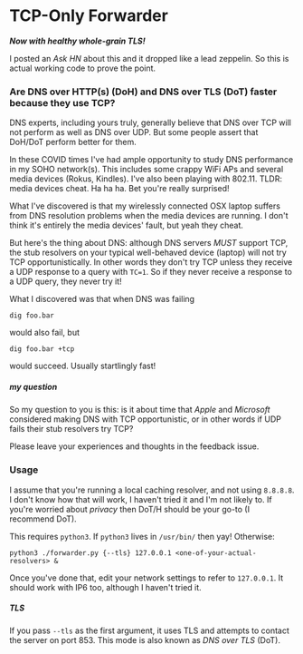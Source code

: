 # TCP-Only Forwarder

___Now with healthy whole-grain TLS!___

I posted an _Ask HN_ about this and it dropped like a lead zeppelin. So this is actual working code to prove the point.

### Are DNS over HTTP(s) (DoH) and DNS over TLS (DoT) faster because they use TCP?

DNS experts, including yours truly, generally believe that DNS over TCP will not perform as well as DNS over UDP.
But some people assert that DoH/DoT perform better for them.

In these COVID times I've had ample opportunity to study DNS performance in my SOHO network(s). This includes some
crappy WiFi APs and several media devices (Rokus, Kindles). I've also been playing with 802.11. TLDR: media devices cheat.
Ha ha ha. Bet you're really surprised!

What I've discovered is that my wirelessly connected OSX laptop suffers from DNS resolution problems when the media devices
are running. I don't think it's entirely the media devices' fault, but yeah they cheat.

But here's the thing about DNS: although DNS servers _MUST_ support TCP, the stub resolvers on your typical well-behaved
device (laptop) will not try TCP opportunistically. In other words they don't try TCP unless they receive a UDP response
to a query with `TC=1`. So if they never receive a response to a UDP query, they never try it!

What I discovered was that when DNS was failing

    dig foo.bar

would also fail, but

    dig foo.bar +tcp

would succeed. Usually startlingly fast!

##### my question

So my question to you is this: is it about time that _Apple_ and _Microsoft_ considered making DNS with TCP opportunistic, or
in other words if UDP fails their stub resolvers try TCP?

Please leave your experiences and thoughts in the feedback issue.

### Usage

I assume that you're running a local caching resolver, and not using `8.8.8.8`. I don't know how that will work, I haven't
tried it and I'm not likely to. If you're worried about _privacy_ then DoT/H should be your go-to (I recommend DoT).

This requires `python3`. If `python3` lives in `/usr/bin/` then yay! Otherwise:

    python3 ./forwarder.py {--tls} 127.0.0.1 <one-of-your-actual-resolvers> &

Once you've done that, edit your network settings to refer to `127.0.0.1`. It should work with IP6 too, although I haven't
tried it.

##### TLS

If you pass `--tls` as the first argument, it uses TLS and attempts to contact the server on port 853. This
mode is also known as _DNS over TLS_ (DoT).
